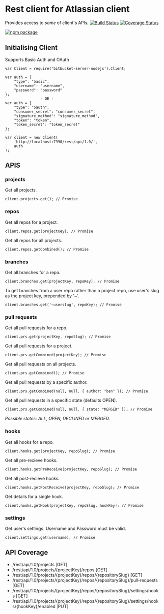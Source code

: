 
# Rest client for Atlassian client

Provides access to *some* of client's APIs.
[![Build Status](https://travis-ci.org/markmssd/bitbucket-server-nodejs.svg?branch=master)](https://travis-ci.org/markmssd/bitbucket-server-nodejs)
[![Coverage Status](https://coveralls.io/repos/github/markmssd/bitbucket-server-nodejs/badge.svg?branch=master)](https://coveralls.io/github/markmssd/bitbucket-server-nodejs?branch=master)

[![npm package](https://nodei.co/npm/bitbucket-server-nodejs.png?downloads=true&downloadRank=true)](https://nodei.co/npm/bitbucket-server-nodejs/)

## Initialising Client
Supports Basic Auth and OAuth

```
var Client = require('bitbucket-server-nodejs').Client;
```

```
var auth = {
    "type": "basic",
    "username": "username",
    "password": "password"
};
                - OR -
var auth = {
    "type": "oauth",
    "consumer_secret": "consumer_secret",
    "signature_method": "signature_method",
    "token": "token",
    "token_secret": "token_secret"
};

```

```
var client = new Client(
    'http://localhost:7990/rest/api/1.0/',
    auth
);
```

## APIS

### projects

Get all projects.

```
client.projects.get(); // Promise
```

### repos

Get all repos for a project.

```
client.repos.get(projectKey); // Promise
```

Get all repos for all projects.

```
client.repos.getCombined(); // Promise
```

### branches

Get all branches for a repo.

```
client.branches.get(projectKey, repoKey); // Promise
```
To get branches from a user repo rather than a project repo, use user's slug as the project key, prepended by '~'.

```
client.branches.get('~userslug', repoKey); // Promise
```

### pull requests

Get all pull requests for a repo.

```
client.prs.get(projectKey, repoSlug); // Promise
```

Get all pull requests for a project.

```
client.prs.getCombined(projectKey); // Promise
```

Get all pull requests on all projects.

```
client.prs.getCombined(); // Promise
```

Get all pull requests by a specific author.

```
client.prs.getCombined(null, null, { author: "ben" }); // Promise
```

Get all pull requests in a specific state (defaults OPEN).

```
client.prs.getCombined(null, null, { state: "MERGED" }); // Promise
```

*Possible states: ALL, OPEN, DECLINED or MERGED.*

### hooks

Get all hooks for a repo.

```
client.hooks.get(projectKey, repoSlug); // Promise
```

Get all pre-recieve hooks.

```
client.hooks.getPreReceive(projectKey, repoSlug); // Promise
```

Get all post-recieve hooks.

```
client.hooks.getPostReceive(projectKey, repoSlug); // Promise
```

Get details for a single hook.

```
client.hooks.getHook(projectKey, repoSlug, hookKey); // Promise
```

### settings

Get user's settings. Username and Password must be valid.

```
client.settings.get(username); // Promise
```
## API Coverage

 - /rest/api/1.0/projects [GET]
 - /rest/api/1.0/projects/{projectKey}/repos [GET]
 - /rest/api/1.0/projects/{projectKey}/repos/{repositorySlug} [GET]
 - /rest/api/1.0/projects/{projectKey}/repos/{repositorySlug}/pull-requests [GET]
 - /rest/api/1.0/projects/{projectKey}/repos/{repositorySlug}/settings/hooks [GET]
 - /rest/api/1.0/projects/{projectKey}/repos/{repositorySlug}/settings/hooks/{hookKey}/enabled [PUT]
